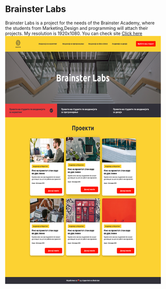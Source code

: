 # Brainster Labs
Brainster Labs is a project for the needs of the Brainster Academy, where the students from Marketing,Design and programming will attach their projects.
My resolution is 1920x1080.
You can check site 
<a href="https://borislavpetrovikj.github.io/Brainster-Labs/">Click here</a>
<img src="Images/Filtriran proekt.png" height=800 >


